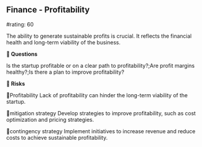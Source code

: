 

## Finance - Profitability

#rating: 60


The ability to generate sustainable profits is crucial. It reflects the financial health and long-term viability of the business.

**💭 Questions**

Is the startup profitable or on a clear path to profitability?;Are profit margins healthy?;Is there a plan to improve profitability?

**🚨 Risks**

🚨Profitability
Lack of profitability can hinder the long-term viability of the startup.

🚨mitigation strategy
Develop strategies to improve profitability, such as cost optimization and pricing strategies.

🚨contingency strategy
Implement initiatives to increase revenue and reduce costs to achieve sustainable profitability.




